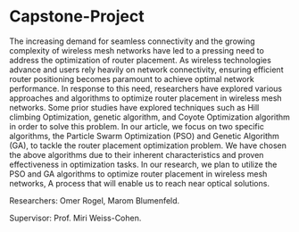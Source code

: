# Capstone-Project

The increasing demand for seamless connectivity and the growing complexity of wireless mesh networks have led to a pressing need to address the optimization of router placement. As wireless technologies advance and users rely heavily on network connectivity, ensuring efficient router positioning becomes paramount to achieve optimal network performance. In response to this need, researchers have explored various approaches and algorithms to optimize router placement in wireless mesh networks. Some prior studies have explored techniques such as Hill climbing Optimization, genetic algorithm, and Coyote Optimization algorithm in order to solve this problem. In our article, we focus on two specific algorithms, the Particle Swarm Optimization (PSO) and Genetic Algorithm (GA), to tackle the router placement optimization problem. We have chosen the above algorithms due to their inherent characteristics and proven effectiveness in optimization tasks. In our research, we plan to utilize the PSO and GA algorithms to optimize router placement in wireless mesh networks, A process that will enable us to reach near optical solutions.

Researchers: Omer Rogel, Marom Blumenfeld.

Supervisor: Prof. Miri Weiss-Cohen.